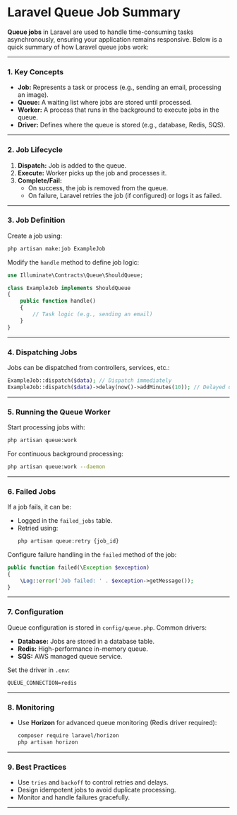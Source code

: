# Laravel Queue Job Summary

**Queue jobs** in Laravel are used to handle time-consuming tasks asynchronously, ensuring your application remains responsive. Below is a quick summary of how Laravel queue jobs work:

---

### 1. **Key Concepts**

- **Job:** Represents a task or process (e.g., sending an email, processing an image).
- **Queue:** A waiting list where jobs are stored until processed.
- **Worker:** A process that runs in the background to execute jobs in the queue.
- **Driver:** Defines where the queue is stored (e.g., database, Redis, SQS).

---

### 2. **Job Lifecycle**

1. **Dispatch:** Job is added to the queue.
2. **Execute:** Worker picks up the job and processes it.
3. **Complete/Fail:**
   - On success, the job is removed from the queue.
   - On failure, Laravel retries the job (if configured) or logs it as failed.

---

### 3. **Job Definition**

Create a job using:

```bash
php artisan make:job ExampleJob
```

Modify the `handle` method to define job logic:

```php
use Illuminate\Contracts\Queue\ShouldQueue;

class ExampleJob implements ShouldQueue
{
    public function handle()
    {
        // Task logic (e.g., sending an email)
    }
}
```

---

### 4. **Dispatching Jobs**

Jobs can be dispatched from controllers, services, etc.:

```php
ExampleJob::dispatch($data); // Dispatch immediately
ExampleJob::dispatch($data)->delay(now()->addMinutes(10)); // Delayed dispatch
```

---

### 5. **Running the Queue Worker**

Start processing jobs with:

```bash
php artisan queue:work
```

For continuous background processing:

```bash
php artisan queue:work --daemon
```

---

### 6. **Failed Jobs**

If a job fails, it can be:

- Logged in the `failed_jobs` table.
- Retried using:
  ```bash
  php artisan queue:retry {job_id}
  ```

Configure failure handling in the `failed` method of the job:

```php
public function failed(\Exception $exception)
{
    \Log::error('Job failed: ' . $exception->getMessage());
}
```

---

### 7. **Configuration**

Queue configuration is stored in `config/queue.php`. Common drivers:

- **Database:** Jobs are stored in a database table.
- **Redis:** High-performance in-memory queue.
- **SQS:** AWS managed queue service.

Set the driver in `.env`:

```env
QUEUE_CONNECTION=redis
```

---

### 8. **Monitoring**

- Use **Horizon** for advanced queue monitoring (Redis driver required):
  ```bash
  composer require laravel/horizon
  php artisan horizon
  ```

---

### 9. **Best Practices**

- Use `tries` and `backoff` to control retries and delays.
- Design idempotent jobs to avoid duplicate processing.
- Monitor and handle failures gracefully.

---
